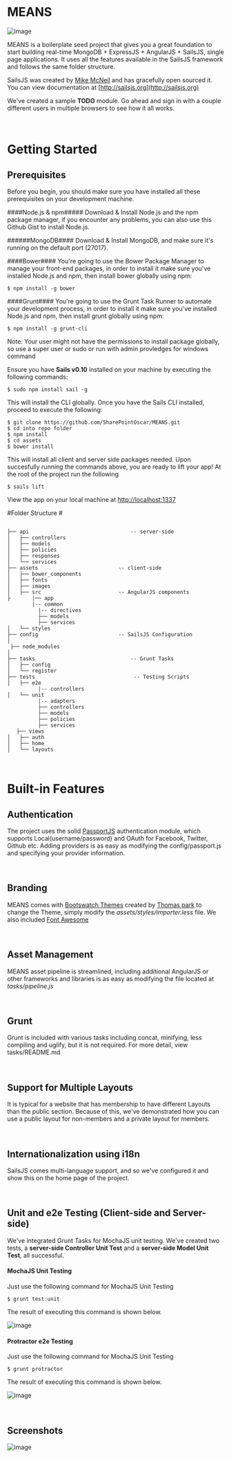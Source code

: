 # MEANS #

![image](http://sailsjs.org/images/bkgd_squiddy.png)

MEANS is a boilerplate seed project that gives you a great foundation to start building real-time MongoDB + ExpressJS + AngularJS + SailsJS, single page applications.  It uses all the features available in the SailsJS framework and follows the same folder structure.

SailsJS was created by [Mike McNeil](https://twitter.com/mikermcneil) and has gracefully open sourced it.  You can view documentation at [http://sailsjs.org](http://sailsjs.org)

We've created a sample **TODO** module. Go ahead and sign in with a couple different users in multiple browsers to see how it all works.

<br/>

# Getting Started #

## Prerequisites ##
Before you begin, you should make sure you have installed all these prerequisites on your development machine.

####Node.js & npm#####
Download & Install Node.js and the npm package manager, if you encounter any problems, you can also use this Github Gist to install Node.js.

######MongoDB####
Download & Install MongoDB, and make sure it's running on the default port (27017).

####Bower####
You're going to use the Bower Package Manager to manage your front-end packages, in order to install it make sure you've installed Node.js and npm, then install bower globally using npm:
	
	$ npm install -g bower

####Grunt####
You're going to use the Grunt Task Runner to automate your development process, in order to install it make sure you've installed Node.js and npm, then install grunt globally using npm:

	$ npm install -g grunt-cli
Note: Your user might not have the permissions to install package globally, so use a super user or sudo or run with admin provledges for windows command


Ensure you have **Sails v0.10** installed on your machine by executing the following commands:

    $ sudo npm install sail -g
    

This will install the CLI globally.  Once you have the Sails CLI installed, proceed to execute the following:

    
    $ git clone https://github.com/SharePointOscar/MEANS.git
    $ cd into repo folder
    $ npm install
    $ cd assets
    $ bower install

This will install all client and server side packages needed.  Upon succesfully running the commands above, you are ready to lift your app!  At the root of the project run the following

    $ sails lift

View the app on your local machine at [http://localhost:1337](http://localhost:1337)  


#Folder Structure #

```

├── api 								-- server-side 
│   ├── controllers 
│   ├── models 
│   ├── policies 
│   ├── responses 
│   └── services 
├── assets							-- client-side 
│   ├── bower_components 
│   ├── fonts 
│   ├── images 
│   ├── src							-- AngularJS components 
├   	|── app 
		|-- common 
		  |-- directives 
		  ├── models 
		  ├── services 
│   └── styles 
├── config							-- SailsJS Configuration 
│   
 ├── node_modules 
│   
├── tasks							    -- Grunt Tasks 
│   ├── config 
│   └── register 
├── tests								 -- Testing Scripts 
│   ├── e2e 
		  |-- controllers 
│   └── unit
		  |-- adapters 
		  ├── controllers 
		  ├── models   		
 		  ├── policies 
		  ├── services 							
   ├── views 
│   ├── auth 
│   ├── home 
│   └── layouts 

	
```

# Built-in Features #

## Authentication ##
The project uses the solid [PassportJS](http://passportjs.org) authentication module, which supports Local(username/password) and OAuth for Facebook, Twitter, Github etc.  Adding providers is as easy as modifying the config/passport.js and specifying your provider information.  

<br/>

## Branding ##
MEANS comes with [Bootswatch Themes](http://bootswatch.com/) created by [Thomas park](http://thomaspark.me/) to change the Theme, simply modify the *assets/styles/importer.less* file.  We also included [Font Awesome](http://fortawesome.github.io/Font-Awesome/)  

<br/>

## Asset Management ##
MEANS asset pipeline is streamlined, including additional AngularJS or other frameworks and libraries is as easy as modifying the file located at *tasks/pipeline.js*

<br/>

## Grunt ##
Grunt is included with various tasks including concat, minifying, less compiling and uglify, but it is not required.  For more detail, view tasks/README.md  

<br/>

## Support for Multiple Layouts ##
It is typical for a website that has membership to have different Layouts than the public section.  Because of this, we've demonstrated how you can use a public layout for non-members and a private layout for members.

<br/>

## Internationalization using i18n ##
SailsJS comes multi-language support, and so we've configured it and show this on the home page of the project.

<br/>

## Unit and e2e Testing (Client-side and Server-side) ##
We've integrated Grunt Tasks for MochaJS unit testing.  We've created two tests, a **server-side Controller Unit Test** and a **server-side Model Unit Test**, all successful.

#### MochaJS Unit Testing ####
Just use the following command for MochaJS Unit Testing

	$ grunt test:unit 


The result of executing this command is shown below.  

![image](assets/images/screenshots/grunt_unit_testing.png)


#### Protractor e2e Testing ####
Just use the following command for MochaJS Unit Testing

	$ grunt protractor

The result of executing this command is shown below. 

![image](assets/images/screenshots/protractor_e2e_tests.png)

<br/>

## Screenshots ##

![image](assets/images/screenshots/sailng-app.png)
